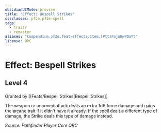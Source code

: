 ```yaml
---
obsidianUIMode: preview
title: "Effect: Bespell Strikes"
cssclasses: pf2e,pf2e-spell
tags:
  - trait/
  - remaster
aliases: "Compendium.pf2e.feat-effects.Item.lPtt7PojWBwPOaYt"
license: ORC
---
```

# Effect: Bespell Strikes
## Level 4
### 






Granted by [[Feats/Bespell Strikes|Bespell Strikes]]

The weapon or unarmed attack deals an extra 1d6 force damage and gains the arcane trait if it didn't have it already. If the spell dealt a different type of damage, the Strike deals this type of damage instead.

*Source: Pathfinder Player Core*
*ORC*